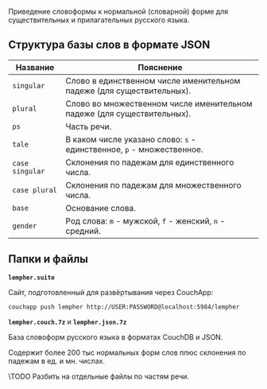 Приведение словоформы к нормальной (словарной) форме для существительных и прилагательных русского языка.




## Структура базы слов в формате JSON

Название        | Пояснение
----------------|------------------------------------------------------------------------
`singular`      | Слово в единственном числе именительном падеже (для существительных).
`plural`        | Слово во множественном числе именительном падеже (для существительных).
`ps`            | Часть речи.
`tale`          | В каком числе указано слово: `s` - единственное, `p` - множественное.
`case singular` | Склонения по падежам для единственного числа.
`case plural`   | Склонения по падежам для множественного числа.
`base`          | Основание слова.
`gender`        | Род слова: `m` - мужской, `f` - женский, `n` - средний.




## Папки и файлы

**`lempher.suite`**

Сайт, подготовленный для развёртывания через CouchApp:

`couchapp push lempher http://USER:PASSWORD@localhost:5984/lempher`


**`lempher.couch.7z`** и **`lempher.json.7z`**

База словоформ русского языка в форматах CouchDB и JSON.

Содержит более 200 тыс нормальных форм слов плюс склонения по падежам в ед. и мн. числах.




\TODO Разбить на отдельные файлы по частям речи.
